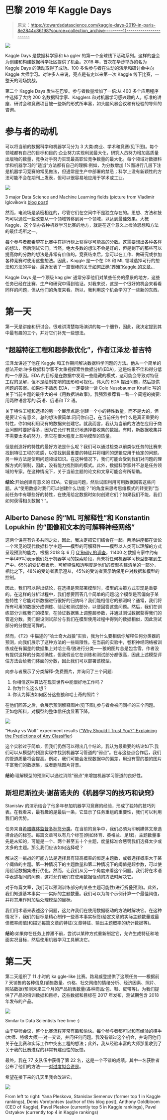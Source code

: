 # 巴黎 2019 年 Kaggle Days

> 原文：<https://towardsdatascience.com/kaggle-days-2019-in-paris-8e2844c86198?source=collection_archive---------11----------------------->

![](img/7ab29e4aeb700ba7ac057ed3bb7fe23a.png)

Kaggle Days 是数据科学家和 ka ggler 的第一个全球线下活动系列。这样的盛会为创建和构建数据科学社区提供了机会。2018 年，首次在华沙举办的名为 Kaggle Days 的活动取得了成功。100 多名参与者在生动的演示和研讨会中向 Kaggle 大师学习。对许多人来说，亮点是有史以来第一次 Kaggle 线下比赛，一整天的现场挑战。

第二个 Kaggle Days 发生在巴黎。参与者数量增加了一倍:从 400 多个应用程序中选择了大约 200 名数据科学家、Kagglers 和对机器学习感兴趣的人。标准的讲座、研讨会和竞赛项目被一些新的形式所丰富，如头脑风暴会议和有经验的导师的咨询。

# 参与者的动机

可以将当前的数据科学和机器学习分为 3 大类:商业、学术和竞赛(见下图)。每个领域都有自己的目标和目的:企业努力实现利润最大化，研究人员努力增加高质量出版物的数量，竞争对手努力实现最高职位竞争数量的最大化。每个领域对数据科学和机器学习的“适当”方法都有自己的理解:例如，为分数增加 1%而进行几层下注是机器学习竞赛的常见做法，但通常是生产中部署的禁忌；科学上没有新颖性的方法可能不会在期刊上发表，但可以很容易地应用于学术或工业。

![](img/ee7de5b818e1178bc59aa2d42d1d364c.png)

3 major Data Science and Machine Learning fields (picture from Vladimir Iglovikov’s [blog post](https://habr.com/ru/post/318518/))

然而，电流场是紧密相连的，尽管它们在空间中不是独立存在的。思想、方法和技巧可以通过一些改变从一个领域转移到另一个领域，以达到最佳效果。大概 Kaggle，这个举办各种机器学习比赛的地方，就是在这个意义上检验思想和方法的最佳场所之一。

每个参与者都希望在比赛中在排行榜上获得尽可能高的分数。这需要想出各种各样的想法，然后测试它们。当然，绝大多数的想法不会是好的，但是剩下的那些可以提高你的分数的想法是非常有价值的。竞赛结束后，您可以在工作、做研究或参加各种竞赛时使用这些想法。因此，Kaggle 是一个在 DS 和 ML 领域选择可行的想法和方法的平台。最近发表了一篇很棒的[关于如何正确“养殖”Kaggle 的文章。](/how-to-farm-kaggle-in-the-right-way-b27f781b78da)

Kaggle Days 是一个顶级 kag gler 通常分享他们对某些任务的愿景的地方，这些任务已经在比赛、生产和研究中得到验证。对我来说，这是一个很好的机会来看看同样的问题，但从他们的角度来看。所以，我利用这个机会学习了一些新的东西。

# 第一天

第一天是讲座和研讨会。很难讲清楚每场演讲的每一个细节，因此，我决定提到其中最有趣的三个，并对它们补充一些想法。

## “超越特征工程和超参数优化”，作者江泽龙·普吉特

江泽龙讲述了他在 Kaggle 和工作期间解决数据科学问题的方法。他从一个简单的想法开始:许多数据科学家不太重视探索性数据分析(EDA)，这是结果不佳和得分低的一个原因。EDA 的目标是在数据中发现一些隐藏的模式，这可能会导致对特征工程的见解，但不是绘制花哨的图形和可视化。伟大的 EDA 提出问题，然后提供问题的答案。如果你不熟悉 EDA，一定要读一读 Cole Nussbaumer Knaflic 写的关于当前主题的最伟大的书《用数据讲故事》。我强烈推荐看一看一个简短的摘要:用两种语言写的:英语、俄语和 T2 语。

关于特性工程和选择的另一个展示点是:创建一个小的特性数量，而不是大的，但是要让它有意义。总的想法很简单:问问你自己，在当前任务中什么是真正重要的特性，你如何利用现有的数据来创建它。就我而言，我认为当前的方法在应用于商业问题时要好得多，因为它允许有意识地选择要收集的数据。有时，新数据收集并不需要太多的努力，但它在很大程度上影响模型的质量。

但是创造好的特性的最好方法是什么呢？我们可以通过检查以前类似任务的比赛来找到特征工程的灵感，以便找到最重要的特征并将相同的逻辑应用于给定的问题。另一种方法是使用问题领域知识。在这种情况下，我们可能会受到我们对问题的理解方式的限制，因此，没有能力找到新的模式。此外，数据科学家并不总是任务领域的专家。在这种情况下，关于当前主题的论文和文章可能会有所帮助。

**结论**:开始创建有意义的 EDA，它提出问题，然后试图利用可用数据回答这些问题。从“使用数据时我们可以创建什么功能？”的角度来思考思维模式的转变到“当前任务中有哪些好的特性，在使用给定数据时如何创建它们？如果我们不能，我们如何获得相关数据？”。

## Alberto Danese 的“ML 可解释性”和 Konstantin Lopukhin 的“图像和文本的可解释神经网络”

这两个讲座有许多共同之处，因此，我决定把它们结合在一起。两场讲座都在谈论一个常见的现代数据科学主题——模型的可解释性——模型以人类可以理解的方式呈现预测的能力。根据 2018 年 6 月 [O'Reilly 的调查](https://www.datanami.com/2018/08/07/its-still-early-days-for-machine-learning-adoption/)，11400 名数据专家中约有一半(49%)表示他们处于机器学习的探索阶段，尚未将任何机器学习模型部署到生产中。65%的受访者表示，可解释性和透明度是他们的模型构建清单的一部分，相比之下，48%的受访者表示遵从，45%的受访者表示确保用户对数据和模型的控制。

因此，我们可以得出结论，在选择是否部署模型时，模型的决策方式实现是重要的。在这样的分析过程中，我们想要回答几个简单的问题:这个模型是否偏向于某些特性？它能对新数据进行很好的归纳吗？我们能相信它的预测吗？通常，我们将所有可用的数据分成训练、验证和测试部分，以便回答这些问题。然后，我们在训练部分训练我们的模型，在验证数据集上调整超参数，并通过测试数据获得我们的管道分数。我们假设测试部分与我们在模型使用过程中得到的数据相似，因此测试部分的分数是可靠的。

然而，《T2》中描述的“哈士奇大战狼”实验，我为什么要相信你解释任何分类器的预测，向我们展示了这种方法的一些局限性。在当前的实验中，卷积神经网络被训练成在有偏差的数据集上对哈士奇/狼进行分类——狼的图片总是包含雪。作者没有提供这样的分类准确性，但我假设它在训练和测试部分都很高，因此上述模型评估方法会给我们体面的分数，因此我们可以部署该模型。

向参与者展示了分类解释-免费图片，并询问了三个问题:

1.  你相信这种算法在现实世界中能很好地工作吗？
2.  你为什么这么想？
3.  你认为算法如何区分这些狼和哈士奇的照片？

在他们回答之后，会展示预测解释图片(见下图),参与者会被问同样的三个问题。正如您所料，对模型的整体信任度显著下降。

![](img/d4312b434379fa5c8813fdf9a3f4da9c.png)

“Husky vs Wolf” experiment results ([“Why Should I Trust You?” Explaining the Predictions of Any Classifier](https://arxiv.org/abs/1602.04938))

这个实验过于简单，但我们仍然可以得出几个结论，我认为最重要的结论如下:我们可以从模型的预测实现中找到机器学习管道的“弱点”。在与这些点合作后，我们的管道质量将会提高。例如，我们可能会发现数据中的偏差，用没有雪的狼的图片丰富我们的数据集，或者删除图片背景。

**结论**:理解模型的预测可以通过消除“弱点”来增加机器学习管道的良好性。

## 斯坦尼斯拉夫·谢苗诺夫的《机器学习的技巧和诀窍》

Stanislav 的演示结合了他多年参加机器学习竞赛的经验，形成了独特的技巧列表。在我看来，最有趣的是最后一条，它显示了任务重组的重要性，我们可以利用我们的优势。

任务来自[希腊媒体监督多标签分类](https://www.kaggle.com/c/wise-2014)。在当前的竞争中，我们必须为印刷媒体文章选择合适的标签。每篇文章可以有几个标签(例如体育、英格兰、足球)。主题数量事先是未知的，可能是一个、两个甚至五十个主题，度量标准会惩罚我们选择太少或太多的主题。那么我们应该如何选择呢？

解决这一挑战的可能方法是选择具有较高概率的恒定主题数，或者选择概率大于某个阈值的主题。第一种情况下的主题数量和第二种情况下的阈值是超参数，可以使用验证数据集进行优化。然而，让我们从另一个角度来看这个问题。我们将在术语中表述相同的问题，这将允许我们在使用数据驱动的方法时解决它。

对于每篇文章，我们可以预测训练部分的某些主题可能性(进行折叠预测)。此外，我们知道基本事实——实际的主题数量。我们可以为每个示例计算一个最佳阈值，并将其用作附加后处理模型的目标。

我们用术语来表述这个问题，这允许我们在使用数据驱动的方法时解决它。在这种情况下，我们的目标是精心制作一些基本事实标签(给定文章的实际主题数量或最佳概率阈值)和描述每篇文章的特征(文章特征、输出主题概率的统计数据等)。

**结论**:如果你在任务上停滞不前，尝试以某种方式重新制定它，允许生成特征和地面实况目标，然后使用机器学习工具解决它。

# 第二天

第二天组织了 11 小时的 ka ggle-like 比赛。路易威登提供了这项任务——根据前 7 天销售的各种信息(销售数量、价格、社交网络的情绪分析、经济因素、照片、网站数据)预测未来三个月的产品销售数量(各种商品:包、鞋、皮带等)。为我们提供了产品的培训数据和目标，这些数据和目标在 2017 年发布，测试期包含 2018 年发布的产品。

![](img/16d714508193fa52b5a3990845f16fe7.png)

Similar to Data Scientists free time :)

由于导师会议，整个比赛流程非常有趣和愉快。每个参与者都可以和有经验的棋手(大师、特级大师)一对一交谈，并问任何问题。我没有错过这个机会，并询问他们关于在比赛和实际工作中突出工程的想法；此外，我从经验丰富的大师那里收到了关于我的比赛进程的非常有建设性的反馈。

最终，我在 77 支队伍中获得了第 22 名，这是一个不错的成绩。其中一名获胜者公布了他们的方法——[对过度拟合说是](https://blog.doit-intl.com/say-yes-to-overfitting-3ee4a23d33d4)。

希望在接下来的几天里我会改进它。

![](img/ea4b90c575ec9fbc3c64255b1ceaff24.png)

From left to right: Yana Pleskova, Stanislav Semenov (former top 1 in Kaggle rankings), Denis Vorotyntsev (author of this blog post), Anthony Goldbloom (CEO of Kaggle), Pavel Pleskov (currently top 5 in Kaggle rankings), Pavel Ostyakov (currently top 4 in Kaggle rankings)